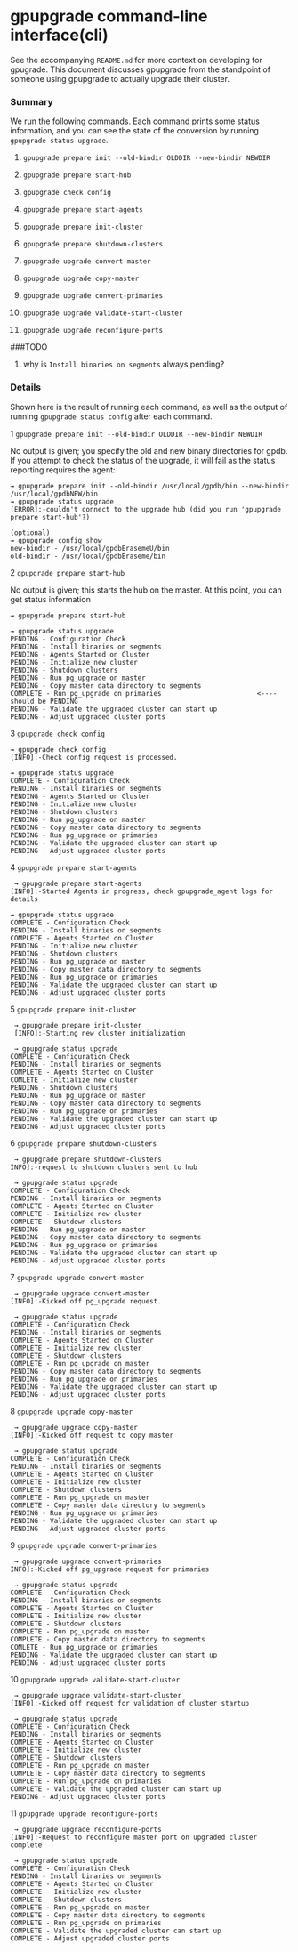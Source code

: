 # gpupgrade command-line interface(cli)

See the accompanying ```README.md``` for more context on developing for gpugrade.
This document discusses gpupgrade from the standpoint of someone using gpupgrade to
actually upgrade their cluster.

### Summary

We run the following commands.  Each command prints some status information, and you can see the state 
of the conversion by running ```gpupgrade status upgrade```.

1. ```gpupgrade prepare init --old-bindir OLDDIR --new-bindir NEWDIR```

1. ```gpupgrade prepare start-hub```

1. ```gpupgrade check config```

1. ```gpupgrade prepare start-agents```

1. ```gpupgrade prepare init-cluster```

1. ```gpupgrade prepare shutdown-clusters```

1. ```gpupgrade upgrade convert-master```

1. ```gpupgrade upgrade copy-master```

1. ```gpupgrade upgrade convert-primaries```

1. ```gpupgrade upgrade validate-start-cluster```

1. ```gpupgrade upgrade reconfigure-ports```

###TODO

1. why is ```Install binaries on segments``` always pending?

### Details

Shown here is the result of running each command, as well as the output of running
```gpupgrade status config``` after each command.

1 ```gpupgrade prepare init --old-bindir OLDDIR --new-bindir NEWDIR```


No output is given; you specify the old and new binary directories for gpdb.  If you attempt
to check the status of the upgrade, it will fail as the status reporting requires the agent:

   ```
   → gpupgrade prepare init --old-bindir /usr/local/gpdb/bin --new-bindir /usr/local/gpdbNEW/bin
   → gpupgrade status upgrade
   [ERROR]:-couldn't connect to the upgrade hub (did you run 'gpupgrade prepare start-hub'?)
   ```
   
   ```
   (optional)
   → gpupgrade config show
   new-bindir - /usr/local/gpdbErasemeU/bin
   old-bindir - /usr/local/gpdbEraseme/bin
   ```
   
2 ```gpupgrade prepare start-hub```

No output is given; this starts the hub on the master.  At this point, you can get status
information

```
→ gpupgrade prepare start-hub

→ gpupgrade status upgrade
PENDING - Configuration Check
PENDING - Install binaries on segments
PENDING - Agents Started on Cluster
PENDING - Initialize new cluster
PENDING - Shutdown clusters
PENDING - Run pg_upgrade on master
PENDING - Copy master data directory to segments 
COMPLETE - Run pg_upgrade on primaries                        <----should be PENDING
PENDING - Validate the upgraded cluster can start up
PENDING - Adjust upgraded cluster ports
```

3 ```gpupgrade check config```

```
→ gpupgrade check config
[INFO]:-Check config request is processed.

→ gpupgrade status upgrade
COMPLETE - Configuration Check
PENDING - Install binaries on segments
PENDING - Agents Started on Cluster
PENDING - Initialize new cluster
PENDING - Shutdown clusters
PENDING - Run pg_upgrade on master
PENDING - Copy master data directory to segments
PENDING - Run pg_upgrade on primaries
PENDING - Validate the upgraded cluster can start up
PENDING - Adjust upgraded cluster ports
```

4 ```gpupgrade prepare start-agents```

```
 → gpupgrade prepare start-agents
[INFO]:-Started Agents in progress, check gpupgrade_agent logs for details

→ gpupgrade status upgrade
COMPLETE - Configuration Check
PENDING - Install binaries on segments
COMPLETE - Agents Started on Cluster
PENDING - Initialize new cluster
PENDING - Shutdown clusters
PENDING - Run pg_upgrade on master
PENDING - Copy master data directory to segments
PENDING - Run pg_upgrade on primaries
PENDING - Validate the upgraded cluster can start up
PENDING - Adjust upgraded cluster ports

```

5 ```gpupgrade prepare init-cluster```

```
 → gpupgrade prepare init-cluster
 [INFO]:-Starting new cluster initialization

 → gpupgrade status upgrade
COMPLETE - Configuration Check
PENDING - Install binaries on segments
COMPLETE - Agents Started on Cluster
COMLETE - Initialize new cluster
PENDING - Shutdown clusters
PENDING - Run pg_upgrade on master
PENDING - Copy master data directory to segments
PENDING - Run pg_upgrade on primaries
PENDING - Validate the upgraded cluster can start up
PENDING - Adjust upgraded cluster ports
```

6 ```gpupgrade prepare shutdown-clusters```

```
 → gpupgrade prepare shutdown-clusters
INFO]:-request to shutdown clusters sent to hub

 → gpupgrade status upgrade
COMPLETE - Configuration Check
PENDING - Install binaries on segments
COMPLETE - Agents Started on Cluster
COMPLETE - Initialize new cluster
COMPLETE - Shutdown clusters
PENDING - Run pg_upgrade on master
PENDING - Copy master data directory to segments
PENDING - Run pg_upgrade on primaries
PENDING - Validate the upgraded cluster can start up
PENDING - Adjust upgraded cluster ports
```

7 ```gpupgrade upgrade convert-master```

```
 → gpupgrade upgrade convert-master
[INFO]:-Kicked off pg_upgrade request.

 → gpupgrade status upgrade
COMPLETE - Configuration Check
PENDING - Install binaries on segments
COMPLETE - Agents Started on Cluster
COMPLETE - Initialize new cluster
COMPLETE - Shutdown clusters
COMPLETE - Run pg_upgrade on master
PENDING - Copy master data directory to segments
PENDING - Run pg_upgrade on primaries
PENDING - Validate the upgraded cluster can start up
PENDING - Adjust upgraded cluster ports
```

8 ```gpupgrade upgrade copy-master```

```
 → gpupgrade upgrade copy-master
[INFO]:-Kicked off request to copy master

 → gpupgrade status upgrade
COMPLETE - Configuration Check
PENDING - Install binaries on segments
COMPLETE - Agents Started on Cluster
COMPLETE - Initialize new cluster
COMPLETE - Shutdown clusters
COMPLETE - Run pg_upgrade on master
COMPLETE - Copy master data directory to segments
PENDING - Run pg_upgrade on primaries
PENDING - Validate the upgraded cluster can start up
PENDING - Adjust upgraded cluster ports
```

9 ```gpupgrade upgrade convert-primaries```

```
 → gpupgrade upgrade convert-primaries
INFO]:-Kicked off pg_upgrade request for primaries

 → gpupgrade status upgrade
COMPLETE - Configuration Check
PENDING - Install binaries on segments
COMPLETE - Agents Started on Cluster
COMPLETE - Initialize new cluster
COMPLETE - Shutdown clusters
COMPLETE - Run pg_upgrade on master
COMPLETE - Copy master data directory to segments
COMLETE - Run pg_upgrade on primaries
PENDING - Validate the upgraded cluster can start up
PENDING - Adjust upgraded cluster ports
```

10 ```gpupgrade upgrade validate-start-cluster```

```
 → gpupgrade upgrade validate-start-cluster
[INFO]:-Kicked off request for validation of cluster startup

 → gpupgrade status upgrade
COMPLETE - Configuration Check
PENDING - Install binaries on segments
COMPLETE - Agents Started on Cluster
COMPLETE - Initialize new cluster
COMPLETE - Shutdown clusters
COMPLETE - Run pg_upgrade on master
COMPLETE - Copy master data directory to segments
COMPLETE - Run pg_upgrade on primaries
COMPLETE - Validate the upgraded cluster can start up
PENDING - Adjust upgraded cluster ports
```

11 ```gpupgrade upgrade reconfigure-ports```

```
 → gpupgrade upgrade reconfigure-ports
[INFO]:-Request to reconfigure master port on upgraded cluster complete

 → gpupgrade status upgrade
COMPLETE - Configuration Check
PENDING - Install binaries on segments
COMPLETE - Agents Started on Cluster
COMPLETE - Initialize new cluster
COMPLETE - Shutdown clusters
COMPLETE - Run pg_upgrade on master
COMPLETE - Copy master data directory to segments
COMPLETE - Run pg_upgrade on primaries
COMPLETE - Validate the upgraded cluster can start up
COMPLETE - Adjust upgraded cluster ports
```







